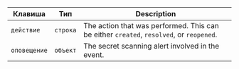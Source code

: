 | Клавиша      | Тип      | Description                                                                             |
| ------------ | -------- | --------------------------------------------------------------------------------------- |
| `действие`   | `строка` | The action that was performed. This can be either `created`, `resolved`, or `reopened`. |
| `оповещение` | `объект` | The secret scanning alert involved in the event.                                        |
